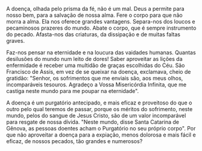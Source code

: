 A doença, olhada pelo prisma da fé, não é um mal. Deus a permite para nosso bem, para a salvação de nossa alma. Fere o corpo para que não morra a alma. Ela nos oferece grandes vantagens. Separa-nos dos loucos e pecaminosos prazeres do mundo. Abate o corpo, que é sempre instrumento do pecado. Afasta-nos das criaturas, da dissipação e de muitas faltas graves.

Faz-nos pensar na eternidade e na loucura das vaidades humanas. Quantas desilusões do mundo num leito de dores! Saber aproveitar as lições da enfermidade é receber uma multidão de graças escolhidas do Céu. São Francisco de Assis, em vez de se queixar na doença, exclamava, cheio de gratidão: "Senhor, os sofrimentos que me enviais são, aos meus olhos, incomparáveis tesouros. Agradeço a Vossa Misericórdia Infinita, que me castiga neste mundo para me poupar na eternidade".

A doença é um purgatório antecipado, e mais eficaz e proveitoso do que o outro pelo qual teremos de passar, porque os méritos do sofrimento, neste mundo, pelos do sangue de Jesus Cristo, são de um valor incomparável para resgate de nossa dívida. "Neste mundo, disse Santa Catarina de Gênova, as pessoas doentes acham o Purgatório no seu próprio corpo". Por que não aproveitar a doença para a expiação, menos dolorosa e mais fácil e eficaz, de nossos pecados, tão grandes e numerosos?